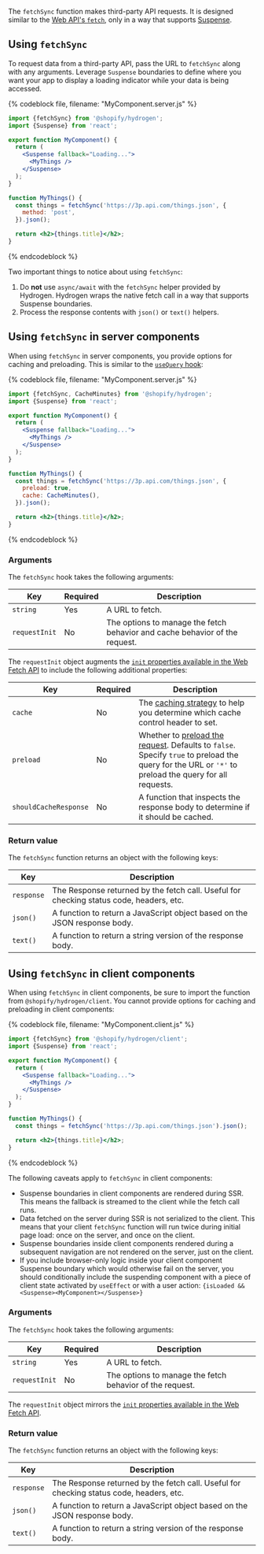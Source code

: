 The `fetchSync` function makes third-party API requests. It is designed similar to the [Web API's `fetch`](https://developer.mozilla.org/en-US/docs/Web/API/fetch), only in a way that supports [Suspense](https://reactjs.org/docs/concurrent-mode-suspense.html).

## Using `fetchSync`

To request data from a third-party API, pass the URL to `fetchSync` along with any arguments. Leverage `Suspense` boundaries to define where you want your app to display a loading indicator while your data is being accessed.

{% codeblock file, filename: "MyComponent.server.js" %}

```jsx
import {fetchSync} from '@shopify/hydrogen';
import {Suspense} from 'react';

export function MyComponent() {
  return (
    <Suspense fallback="Loading...">
      <MyThings />
    </Suspense>
  );
}

function MyThings() {
  const things = fetchSync('https://3p.api.com/things.json', {
    method: 'post',
  }).json();

  return <h2>{things.title}</h2>;
}
```

{% endcodeblock %}

Two important things to notice about using `fetchSync`:

1. Do **not** use `async/await` with the `fetchSync` helper provided by Hydrogen. Hydrogen wraps the native fetch call in a way that supports Suspense boundaries.
2. Process the response contents with `json()` or `text()` helpers.

## Using `fetchSync` in server components

When using `fetchSync` in server components, you provide options for caching and preloading. This is similar to the [`useQuery` hook](/api/hydrogen/hooks/global/useQuery):

{% codeblock file, filename: "MyComponent.server.js" %}

```jsx
import {fetchSync, CacheMinutes} from '@shopify/hydrogen';
import {Suspense} from 'react';

export function MyComponent() {
  return (
    <Suspense fallback="Loading...">
      <MyThings />
    </Suspense>
  );
}

function MyThings() {
  const things = fetchSync('https://3p.api.com/things.json', {
    preload: true,
    cache: CacheMinutes(),
  }).json();

  return <h2>{things.title}</h2>;
}
```

{% endcodeblock %}

### Arguments

The `fetchSync` hook takes the following arguments:

| Key           | Required | Description                                                                 |
| ------------- | -------- | --------------------------------------------------------------------------- |
| `string`      | Yes      | A URL to fetch.                                                             |
| `requestInit` | No       | The options to manage the fetch behavior and cache behavior of the request. |

The `requestInit` object augments the [`init` properties available in the Web Fetch API](https://developer.mozilla.org/en-US/docs/Web/API/Request/Request) to include the following additional properties:

| Key                   | Required | Description                                                                                                                                                                                                      |
| --------------------- | -------- | ---------------------------------------------------------------------------------------------------------------------------------------------------------------------------------------------------------------- |
| `cache`               | No       | The [caching strategy](/custom-storefronts/hydrogen/framework/cache#caching-strategies) to help you determine which cache control header to set.                                                                 |
| `preload`             | No       | Whether to [preload the request](/custom-storefronts/hydrogen/framework/preloaded-queries). Defaults to `false`. Specify `true` to preload the query for the URL or `'*'` to preload the query for all requests. |
| `shouldCacheResponse` | No       | A function that inspects the response body to determine if it should be cached.                                                                                                                                  |

### Return value

The `fetchSync` function returns an object with the following keys:

| Key        | Description                                                                             |
| ---------- | --------------------------------------------------------------------------------------- |
| `response` | The Response returned by the fetch call. Useful for checking status code, headers, etc. |
| `json()`   | A function to return a JavaScript object based on the JSON response body.               |
| `text()`   | A function to return a string version of the response body.                             |

## Using `fetchSync` in client components

When using `fetchSync` in client components, be sure to import the function from `@shopify/hydrogen/client`. You cannot provide options for caching and preloading in client components:

{% codeblock file, filename: "MyComponent.client.js" %}

```jsx
import {fetchSync} from '@shopify/hydrogen/client';
import {Suspense} from 'react';

export function MyComponent() {
  return (
    <Suspense fallback="Loading...">
      <MyThings />
    </Suspense>
  );
}

function MyThings() {
  const things = fetchSync('https://3p.api.com/things.json').json();

  return <h2>{things.title}</h2>;
}
```

{% endcodeblock %}

The following caveats apply to `fetchSync` in client components:

- Suspense boundaries in client components are rendered during SSR. This means the fallback is streamed to the client while the fetch call runs.
- Data fetched on the server during SSR is not serialized to the client. This means that your client `fetchSync` function will run twice during initial page load: once on the server, and once on the client.
- Suspense boundaries inside client components rendered during a subsequent navigation are not rendered on the server, just on the client.
- If you include browser-only logic inside your client component Suspense boundary which would otherwise fail on the server, you should conditionally include the suspending component with a piece of client state activated by `useEffect` or with a user action: `{isLoaded && <Suspense><MyComponent></Suspense>}`

### Arguments

The `fetchSync` hook takes the following arguments:

| Key           | Required | Description                                              |
| ------------- | -------- | -------------------------------------------------------- |
| `string`      | Yes      | A URL to fetch.                                          |
| `requestInit` | No       | The options to manage the fetch behavior of the request. |

The `requestInit` object mirrors the [`init` properties available in the Web Fetch API](https://developer.mozilla.org/en-US/docs/Web/API/Request/Request).

### Return value

The `fetchSync` function returns an object with the following keys:

| Key        | Description                                                                             |
| ---------- | --------------------------------------------------------------------------------------- |
| `response` | The Response returned by the fetch call. Useful for checking status code, headers, etc. |
| `json()`   | A function to return a JavaScript object based on the JSON response body.               |
| `text()`   | A function to return a string version of the response body.                             |
